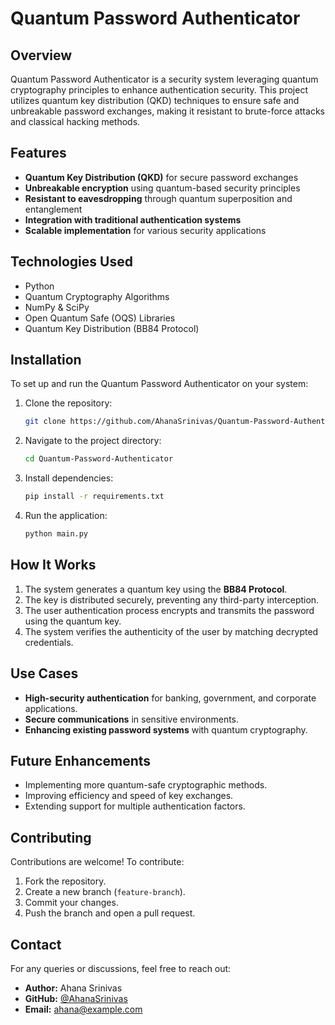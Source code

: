 # Quantum Password Authenticator


## Overview
Quantum Password Authenticator is a security system leveraging quantum cryptography principles to enhance authentication security. This project utilizes quantum key distribution (QKD) techniques to ensure safe and unbreakable password exchanges, making it resistant to brute-force attacks and classical hacking methods.

## Features
- **Quantum Key Distribution (QKD)** for secure password exchanges
- **Unbreakable encryption** using quantum-based security principles
- **Resistant to eavesdropping** through quantum superposition and entanglement
- **Integration with traditional authentication systems**
- **Scalable implementation** for various security applications

## Technologies Used
- Python
- Quantum Cryptography Algorithms
- NumPy & SciPy
- Open Quantum Safe (OQS) Libraries
- Quantum Key Distribution (BB84 Protocol)

## Installation
To set up and run the Quantum Password Authenticator on your system:

1. Clone the repository:
   ```sh
   git clone https://github.com/AhanaSrinivas/Quantum-Password-Authenticator.git
   ```
2. Navigate to the project directory:
   ```sh
   cd Quantum-Password-Authenticator
   ```
3. Install dependencies:
   ```sh
   pip install -r requirements.txt
   ```
4. Run the application:
   ```sh
   python main.py
   ```

## How It Works
1. The system generates a quantum key using the **BB84 Protocol**.
2. The key is distributed securely, preventing any third-party interception.
3. The user authentication process encrypts and transmits the password using the quantum key.
4. The system verifies the authenticity of the user by matching decrypted credentials.

## Use Cases
- **High-security authentication** for banking, government, and corporate applications.
- **Secure communications** in sensitive environments.
- **Enhancing existing password systems** with quantum cryptography.

## Future Enhancements
- Implementing more quantum-safe cryptographic methods.
- Improving efficiency and speed of key exchanges.
- Extending support for multiple authentication factors.

## Contributing
Contributions are welcome! To contribute:
1. Fork the repository.
2. Create a new branch (`feature-branch`).
3. Commit your changes.
4. Push the branch and open a pull request.

## Contact
For any queries or discussions, feel free to reach out:
- **Author:** Ahana Srinivas
- **GitHub:** [@AhanaSrinivas](https://github.com/AhanaSrinivas)
- **Email:** [ahana@example.com](mailto:ahana@example.com)

